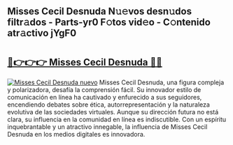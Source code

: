 ## Misses Cecil Desnuda N𝚞𝚎vos desn𝚞dos filtr𝚊dos - Parts-yr0 F𝚘tos vid𝚎o - C𝚘ntenido atr𝚊ctivo jYgF0

# <h2><a href="http://mbdpuw.tromn.icu/?c=Misses+Cecil+Desnuda">🔗👉👉👉 Misses Cecil Desnuda 🔗🔗</a></h2>

[![Misses Cecil Desnuda nuevo](https://i.imgur.com/pEAQMta.gif)](http://mbdpuw.tromn.icu/?c=Misses+Cecil+Desnuda)
Misses Cecil Desnuda, una figura compleja y polarizadora, desafía la comprensión fácil. Su innovador estilo de comunicación en línea ha cautivado y enfurecido a sus seguidores, encendiendo debates sobre ética, autorrepresentación y la naturaleza evolutiva de las sociedades virtuales. Aunque su dirección futura no está clara, su influencia en la comunidad en línea es indiscutible. Con un espíritu inquebrantable y un atractivo innegable, la influencia de Misses Cecil Desnuda en los medios digitales es innovadora.
